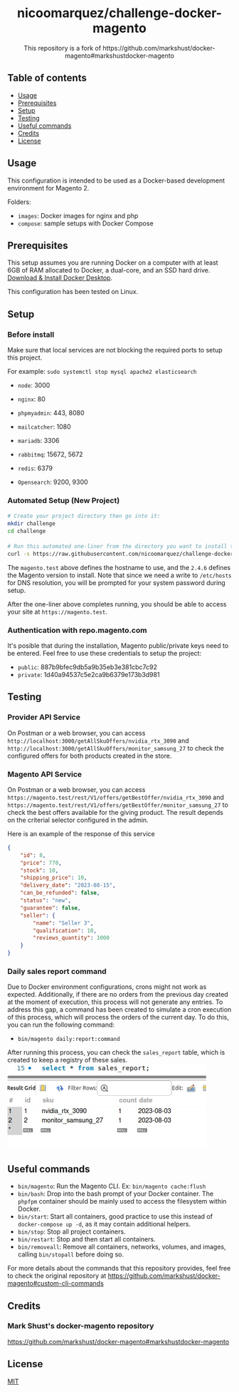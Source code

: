 <h1 align="center">nicoomarquez/challenge-docker-magento</h1>

<div align="center">
  <p>This repository is a fork of https://github.com/markshust/docker-magento#markshustdocker-magento</p>
</div>

## Table of contents
- [Usage](#usage)
- [Prerequisites](#prerequisites)
- [Setup](#setup)
- [Testing](#testing)
- [Useful commands](#useful-commands)
- [Credits](#credits)
- [License](#license)

## Usage

This configuration is intended to be used as a Docker-based development environment for Magento 2.

Folders:

- `images`: Docker images for nginx and php
- `compose`: sample setups with Docker Compose


## Prerequisites

This setup assumes you are running Docker on a computer with at least 6GB of RAM allocated to Docker, a dual-core, and an SSD hard drive. [Download & Install Docker Desktop](https://www.docker.com/products/docker-desktop).

This configuration has been tested on Linux.

## Setup

### Before install
Make sure that local services are not blocking the required ports to setup this project.

For example: `sudo systemctl stop mysql apache2 elasticsearch`

- `node`: 3000

- `nginx`: 80

- `phpmyadmin`: 443, 8080

- `mailcatcher`: 1080

- `mariadb`: 3306

- `rabbitmq`: 15672, 5672

- `redis`: 6379

- `Opensearch`: 9200, 9300


### Automated Setup (New Project)

```bash
# Create your project directory then go into it:
mkdir challenge
cd challenge

# Run this automated one-liner from the directory you want to install the project.
curl -s https://raw.githubusercontent.com/nicoomarquez/challenge-docker-magento/master/lib/onelinesetup | bash -s -- magento.test 2.4.6 community
```

The `magento.test` above defines the hostname to use, and the `2.4.6` defines the Magento version to install. Note that since we need a write to `/etc/hosts` for DNS resolution, you will be prompted for your system password during setup.

After the one-liner above completes running, you should be able to access your site at `https://magento.test`.

### Authentication with repo.magento.com
It's posible that during the installation, Magento public/private keys need to be entered.
Feel free to use these credentials to setup the project:

- `public`: 887b9bfec9db5a9b35eb3e381cbc7c92
- `private`: 1d40a94537c5e2ca9b6379e173b3d981

## Testing

### Provider API Service
On Postman or a web browser, you can access `http://localhost:3000/getAllSkuOffers/nvidia_rtx_3090` and `http://localhost:3000/getAllSkuOffers/monitor_samsung_27` to check the configured offers for both products created in the store.

### Magento API Service
On Postman or a web browser, you can access `https://magento.test/rest/V1/offers/getBestOffer/nvidia_rtx_3090` and `https://magento.test/rest/V1/offers/getBestOffer/monitor_samsung_27` to check the best offers available for the giving product. The result depends on the criterial selector configured in the admin. 

Here is an example of the response of this service
```JSON
{
    "id": 8,
    "price": 770,
    "stock": 10,
    "shipping_price": 10,
    "delivery_date": "2023-08-15",
    "can_be_refunded": false,
    "status": "new",
    "guarantee": false,
    "seller": {
        "name": "Seller 3",
        "qualification": 10,
        "reviews_quantity": 1000
    }
}
```

### Daily sales report command
Due to Docker environment configurations, crons might not work as expected. Additionally, if there are no orders from the previous day created at the moment of execution, this process will not generate any entries. To address this gap, a command has been created to simulate a cron execution of this process, which will process the orders of the current day. To do this, you can run the following command:
- `bin/magento daily:report:command`

After running this process, you can check the `sales_report` table, which is created to keep a registry of these sales.
<img src="docs/sales_report_output.jpeg" alt="sales_report_output">

## Useful commands
- `bin/magento`: Run the Magento CLI. Ex: `bin/magento cache:flush`
- `bin/bash`: Drop into the bash prompt of your Docker container. The `phpfpm` container should be mainly used to access the filesystem within Docker.
- `bin/start`: Start all containers, good practice to use this instead of `docker-compose up -d`, as it may contain additional helpers.
- `bin/stop`: Stop all project containers.
- `bin/restart`: Stop and then start all containers.
- `bin/removeall`: Remove all containers, networks, volumes, and images, calling `bin/stopall` before doing so.

For more details about the commands that this repository provides, feel free to check the original repository at https://github.com/markshust/docker-magento#custom-cli-commands

## Credits

### Mark Shust's docker-magento repository
https://github.com/markshust/docker-magento#markshustdocker-magento

## License

[MIT](https://opensource.org/licenses/MIT)
